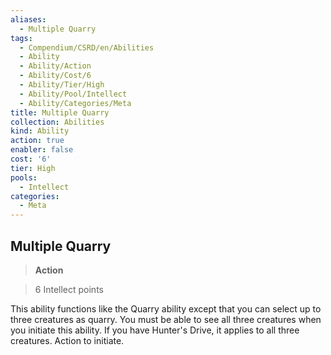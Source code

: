 ```yaml
---
aliases:
  - Multiple Quarry
tags:
  - Compendium/CSRD/en/Abilities
  - Ability
  - Ability/Action
  - Ability/Cost/6
  - Ability/Tier/High
  - Ability/Pool/Intellect
  - Ability/Categories/Meta
title: Multiple Quarry
collection: Abilities
kind: Ability
action: true
enabler: false
cost: '6'
tier: High
pools:
  - Intellect
categories:
  - Meta
---
```

## Multiple Quarry    
>**Action**    
>6 Intellect points  
    
This ability functions like the Quarry ability except that you can select up to three creatures as quarry. You must be able to see all three creatures when you initiate this ability. If you have Hunter's Drive, it applies to all three creatures. Action to initiate.